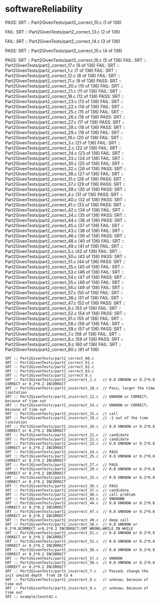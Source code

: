 # softwareReliability

PASS: SRT :: Part2GivenTests/part2_correct_10.c (1 of 136)

FAIL: SRT :: Part2GivenTests/part2_correct_13.c (2 of 136)

FAIL: SRT :: Part2GivenTests/part2_correct_14.c (3 of 136)

PASS: SRT :: Part2GivenTests/part2_correct_15.c (4 of 136)

PASS: SRT :: Part2GivenTests/part2_correct_16.c (5 of 136)
FAIL: SRT :: Part2GivenTests/part2_correct_17.c (6 of 136)
FAIL: SRT :: Part2GivenTests/part2_correct_1.c (7 of 136)
FAIL: SRT :: Part2GivenTests/part2_correct_12.c (8 of 136)
FAIL: SRT :: Part2GivenTests/part2_correct_11.c (9 of 136)
PASS: SRT :: Part2GivenTests/part2_correct_20.c (10 of 136)
FAIL: SRT :: Part2GivenTests/part2_correct_21.c (11 of 136)
FAIL: SRT :: Part2GivenTests/part2_correct_18.c (12 of 136)
PASS: SRT :: Part2GivenTests/part2_correct_23.c (13 of 136)
FAIL: SRT :: Part2GivenTests/part2_correct_22.c (14 of 136)
FAIL: SRT :: Part2GivenTests/part2_correct_25.c (15 of 136)
FAIL: SRT :: Part2GivenTests/part2_correct_26.c (16 of 136)
PASS: SRT :: Part2GivenTests/part2_correct_27.c (17 of 136)
PASS: SRT :: Part2GivenTests/part2_correct_28.c (18 of 136)
PASS: SRT :: Part2GivenTests/part2_correct_29.c (19 of 136)
FAIL: SRT :: Part2GivenTests/part2_correct_19.c (20 of 136)
FAIL: SRT :: Part2GivenTests/part2_correct_3.c (21 of 136)
FAIL: SRT :: Part2GivenTests/part2_correct_2.c (22 of 136)
FAIL: SRT :: Part2GivenTests/part2_correct_24.c (23 of 136)
FAIL: SRT :: Part2GivenTests/part2_correct_33.c (24 of 136)
FAIL: SRT :: Part2GivenTests/part2_correct_30.c (25 of 136)
FAIL: SRT :: Part2GivenTests/part2_correct_32.c (26 of 136)
PASS: SRT :: Part2GivenTests/part2_correct_36.c (27 of 136)
FAIL: SRT :: Part2GivenTests/part2_correct_31.c (28 of 136)
PASS: SRT :: Part2GivenTests/part2_correct_37.c (29 of 136)
PASS: SRT :: Part2GivenTests/part2_correct_39.c (30 of 136)
PASS: SRT :: Part2GivenTests/part2_correct_4.c (31 of 136)
PASS: SRT :: Part2GivenTests/part2_correct_40.c (32 of 136)
PASS: SRT :: Part2GivenTests/part2_correct_41.c (33 of 136)
PASS: SRT :: Part2GivenTests/part2_correct_42.c (34 of 136)
FAIL: SRT :: Part2GivenTests/part2_correct_34.c (35 of 136)
PASS: SRT :: Part2GivenTests/part2_correct_44.c (36 of 136)
PASS: SRT :: Part2GivenTests/part2_correct_45.c (37 of 136)
FAIL: SRT :: Part2GivenTests/part2_correct_43.c (38 of 136)
FAIL: SRT :: Part2GivenTests/part2_correct_46.c (39 of 136)
PASS: SRT :: Part2GivenTests/part2_correct_48.c (40 of 136)
FAIL: SRT :: Part2GivenTests/part2_correct_49.c (41 of 136)
FAIL: SRT :: Part2GivenTests/part2_correct_5.c (42 of 136)
FAIL: SRT :: Part2GivenTests/part2_correct_50.c (43 of 136)
PASS: SRT :: Part2GivenTests/part2_correct_51.c (44 of 136)
PASS: SRT :: Part2GivenTests/part2_correct_35.c (45 of 136)
FAIL: SRT :: Part2GivenTests/part2_correct_53.c (46 of 136)
FAIL: SRT :: Part2GivenTests/part2_correct_54.c (47 of 136)
PASS: SRT :: Part2GivenTests/part2_correct_55.c (48 of 136)
FAIL: SRT :: Part2GivenTests/part2_correct_56.c (49 of 136)
FAIL: SRT :: Part2GivenTests/part2_correct_57.c (50 of 136)
FAIL: SRT :: Part2GivenTests/part2_correct_38.c (51 of 136)
FAIL: SRT :: Part2GivenTests/part2_correct_47.c (52 of 136)
PASS: SRT :: Part2GivenTests/part2_correct_6.c (53 of 136)
FAIL: SRT :: Part2GivenTests/part2_correct_52.c (54 of 136)
PASS: SRT :: Part2GivenTests/part2_correct_61.c (55 of 136)
FAIL: SRT :: Part2GivenTests/part2_correct_58.c (56 of 136)
FAIL: SRT :: Part2GivenTests/part2_correct_59.c (57 of 136)
PASS: SRT :: Part2GivenTests/part2_correct_7.c (58 of 136)
FAIL: SRT :: Part2GivenTests/part2_correct_8.c (59 of 136)
PASS: SRT :: Part2GivenTests/part2_correct_9.c (60 of 136)
FAIL: SRT :: Part2GivenTests/part2_correct_60.c (61 of 136)

    SRT :: Part2GivenTests/part2_correct_60.c
    SRT :: Part2GivenTests/part2_correct_61.c
    SRT :: Part2GivenTests/part2_correct_62.c
    SRT :: Part2GivenTests/part2_correct_63.c
    SRT :: Part2GivenTests/part2_correct_8.c
    SRT :: Part2GivenTests/part2_incorrect_1.c   // 0.8 UNKNOW or 0.2*0.8 CORRECT or 0.2*0.2 INCORRECT
    SRT :: Part2GivenTests/part2_incorrect_10.c  // Pass; larger the time limitation 
    SRT :: Part2GivenTests/part2_incorrect_12.c  // UNKNOW or CORRECT; because of time out
    SRT :: Part2GivenTests/part2_incorrect_14.c  // UNKNOW or CORRECT; because of time out
    SRT :: Part2GivenTests/part2_incorrect_15.c  // call
    SRT :: Part2GivenTests/part2_incorrect_19.c  // -1 out of the time limitation
    SRT :: Part2GivenTests/part2_incorrect_20.c  // 0.8 UNKNOW or 0.2*0.8 CORRECT or 0.2*0.2 INCORRECT  
    SRT :: Part2GivenTests/part2_incorrect_21.c  // candidate
    SRT :: Part2GivenTests/part2_incorrect_22.c  // candidate 
    SRT :: Part2GivenTests/part2_incorrect_23.c  // 0.8 UNKNOW or 0.2*0.8 CORRECT or 0.2*0.2 INCORRECT
    SRT :: Part2GivenTests/part2_incorrect_24.c  // PASS
    SRT :: Part2GivenTests/part2_incorrect_25.c  // 0.8 UNKNOW or 0.2*0.8 CORRECT or 0.2*0.2 INCORRECT
    SRT :: Part2GivenTests/part2_incorrect_27.c  // PASS
    SRT :: Part2GivenTests/part2_incorrect_29.c  // 0.8 UNKNOW or 0.2*0.8 CORRECT or 0.2*0.2 INCORRECT
    SRT :: Part2GivenTests/part2_incorrect_33.c  // 0.8 UNKNOW or 0.2*0.8 CORRECT or 0.2*0.2 INCORRECT
    SRT :: Part2GivenTests/part2_incorrect_36.c  // PASS
    SRT :: Part2GivenTests/part2_incorrect_37.c  // candidate
    SRT :: Part2GivenTests/part2_incorrect_40.c  // call problem 
    SRT :: Part2GivenTests/part2_incorrect_43.c  // UNKNOWN 
    SRT :: Part2GivenTests/part2_incorrect_44.c  // 0.8 UNKNOW or 0.2*0.8 CORRECT or 0.2*0.2 INCORRECT
    SRT :: Part2GivenTests/part2_incorrect_47.c  // 0.8 UNKNOW or 0.2*0.8 CORRECT or 0.2*0.2 INCORRECT
    SRT :: Part2GivenTests/part2_incorrect_49.c  // deep call
    SRT :: Part2GivenTests/part2_incorrect_50.c  // 0.8 UNKNOW or 0.2*0.8CORRECT or0.2*0.2 INCORRECT;SMT WRONG;WHILE IN WHILE 
    SRT :: Part2GivenTests/part2_incorrect_51.c  // 0.8 UNKNOW or 0.2*0.8 CORRECT or 0.2*0.2 INCORRECT
    SRT :: Part2GivenTests/part2_incorrect_52.c  // 0.8 UNKNOW or 0.2*0.8 CORRECT or 0.2*0.2 INCORRECT
    SRT :: Part2GivenTests/part2_incorrect_56.c  // 0.8 UNKNOW or 0.2*0.8 CORRECT or 0.2*0.2 INCORRECT
    SRT :: Part2GivenTests/part2_incorrect_57.c  // UNKNOW
    SRT :: Part2GivenTests/part2_incorrect_58.c  // 0.8 UNKNOW or 0.2*0.8 CORRECT or 0.2*0.2 INCORRECT
    SRT :: Part2GivenTests/part2_incorrect_7.c   // Passed; change the init unwind depth  from 10 to 4
    SRT :: Part2GivenTests/part2_incorrect_8.c   // unknow; because of time out
    SRT :: Part2GivenTests/part2_incorrect_9.c   // unknow; because of time out
    SRT :: example/Count42.c
